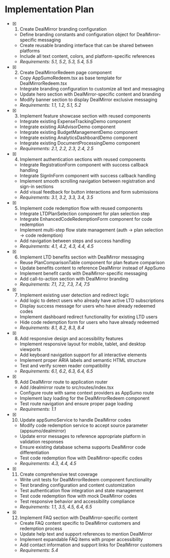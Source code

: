 # Implementation Plan

- [x] 1. Create DealMirror branding configuration


  - Define branding constants and configuration object for DealMirror-specific messaging
  - Create reusable branding interface that can be shared between platforms
  - Include all text content, colors, and platform-specific references
  - _Requirements: 5.1, 5.2, 5.3, 5.4, 5.5_

- [x] 2. Create DealMirrorRedeem page component






  - Copy AppSumoRedeem.tsx as base template for DealMirrorRedeem.tsx
  - Integrate branding configuration to customize all text and messaging
  - Update hero section with DealMirror-specific content and branding
  - Modify banner section to display DealMirror exclusive messaging
  - _Requirements: 1.1, 1.2, 5.1, 5.2_

- [x] 3. Implement feature showcase section with reused components


  - Integrate existing ExpenseTrackingDemo component
  - Integrate existing AIAdvisorDemo component  
  - Integrate existing BudgetManagementDemo component
  - Integrate existing AnalyticsDashboardDemo component
  - Integrate existing DocumentProcessingDemo component
  - _Requirements: 2.1, 2.2, 2.3, 2.4, 2.5_


- [x] 4. Implement authentication sections with reused components

  - Integrate RegistrationForm component with success callback handling
  - Integrate SignInForm component with success callback handling
  - Implement smooth scrolling navigation between registration and sign-in sections
  - Add visual feedback for button interactions and form submissions
  - _Requirements: 3.1, 3.2, 3.3, 3.4, 3.5_

- [x] 5. Implement code redemption flow with reused components


  - Integrate LTDPlanSelection component for plan selection step
  - Integrate EnhancedCodeRedemptionForm component for code redemption
  - Implement multi-step flow state management (auth -> plan selection -> code redemption)
  - Add navigation between steps and success handling
  - _Requirements: 4.1, 4.2, 4.3, 4.4, 4.5_


- [x] 6. Implement LTD benefits section with DealMirror messaging

  - Reuse PlanComparisonTable component for plan feature comparison
  - Update benefits content to reference DealMirror instead of AppSumo
  - Implement benefit cards with DealMirror-specific messaging
  - Add call-to-action section with DealMirror branding
  - _Requirements: 7.1, 7.2, 7.3, 7.4, 7.5_

- [x] 7. Implement existing user detection and redirect logic


  - Add logic to detect users who already have active LTD subscriptions
  - Display success message for users who have already redeemed codes
  - Implement dashboard redirect functionality for existing LTD users
  - Hide code redemption form for users who have already redeemed
  - _Requirements: 8.1, 8.2, 8.3, 8.4_

- [x] 8. Add responsive design and accessibility features


  - Implement responsive layout for mobile, tablet, and desktop viewports
  - Add keyboard navigation support for all interactive elements
  - Implement proper ARIA labels and semantic HTML structure
  - Test and verify screen reader compatibility
  - _Requirements: 6.1, 6.2, 6.3, 6.4, 6.5_

- [x] 9. Add DealMirror route to application router


  - Add /dealmirror route to src/routes/index.tsx
  - Configure route with same context providers as AppSumo route
  - Implement lazy loading for the DealMirrorRedeem component
  - Test route navigation and ensure proper page loading
  - _Requirements: 1.1_

- [x] 10. Update appSumoService to handle DealMirror codes


  - Modify code redemption service to accept source parameter (appsumo/dealmirror)
  - Update error messages to reference appropriate platform in validation responses
  - Ensure existing database schema supports DealMirror code differentiation
  - Test code redemption flow with DealMirror-specific codes
  - _Requirements: 4.3, 4.4, 4.5_

- [x] 11. Create comprehensive test coverage


  - Write unit tests for DealMirrorRedeem component functionality
  - Test branding configuration and content customization
  - Test authentication flow integration and state management
  - Test code redemption flow with mock DealMirror codes
  - Test responsive behavior and accessibility compliance
  - _Requirements: 1.1, 3.5, 4.5, 6.4, 6.5_

- [x] 12. Implement FAQ section with DealMirror-specific content


  - Create FAQ content specific to DealMirror customers and redemption process
  - Update help text and support references to mention DealMirror
  - Implement expandable FAQ items with proper accessibility
  - Add contact information and support links for DealMirror customers
  - _Requirements: 5.4_